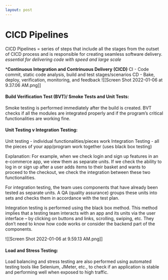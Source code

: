 ```yaml
---
layout: post
---
```


# CICD Pipelines

CICD Pipelines = series of steps that include all the stages from the outset of CICD process and is responsible for creating seamless software delivery.
			*essential for delivering code with speed and large scale*


***Continuous Integration and Contrinuous Delivery (CICD)**
CI - Code commit, static code analysis, build and test stages/scenarios
CD - Bake, deploy, verification, monitoring, and feedback
![[Screen Shot 2022-01-06 at 9.37.06 AM.png]]



#### Build Verification Test (BVT)/ Smoke Tests and Unit Tests: 

Smoke testing is performed immediately after the build is created. BVT checks if all the modules are integrated properly and if the program’s critical functionalities are working fine.

#### Unit Testing v Integration Testing:
Unit testing - individual functionalities/pieces work
Integration Testing - all the pieces of your app/program work together (uses black box testing)

Explanation:
For example, when we check login and sign up features in an e-commerce app, we view them as separate units. If we check the ability to log in or sign up after a user adds items to their basket and wants to proceed to the checkout, we check the integration between these two functionalities. 

For integration testing, the team uses components that have already been tested as separate units. A QA (quality assurance) groups these units into sets and checks them in accordance with the test plan.

Integration testing is performed using the black box method. This method implies that a testing team interacts with an app and its units via the user interface – by clicking on buttons and links, scrolling, swiping, etc. They don’t need to know how code works or consider the backend part of the components.

![[Screen Shot 2022-01-06 at 9.59.13 AM.png]]



#### Load and Stress Testing: 

Load balancing and stress testing are also performed using automated testing tools like Selenium, JMeter, etc., to check if an application is stable and performing well when exposed to high traffic.